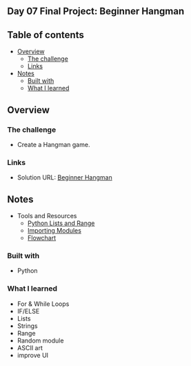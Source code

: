 ## Day 07 Final Project: Beginner Hangman

## Table of contents

- [Overview](#overview)
  - [The challenge](#the-challenge)
  - [Links](#links)
- [Notes](#notes)
  - [Built with](#built-with)
  - [What I learned](#what-i-learned)

## Overview

### The challenge

- Create a Hangman game.

### Links

- Solution URL: [Beginner Hangman](https://github.com/Nahid-ahmdv/100-Days-of-Python-Bootcamp/tree/master/Day07)

## Notes


- Tools and Resources
  - [Python Lists and Range](https://developers.google.com/edu/python/lists#range)
  - [Importing Modules](https://www.askpython.com/python/python-import-statement)
  - [Flowchart](https://github.com/Nahid-ahmdv/100-Days-of-Python-Bootcamp/tree/master/Day07/Amended-Hangman-Flowchart.png)

### Built with

- Python

### What I learned
- For & While Loops 
- IF/ELSE
- Lists
- Strings
- Range
- Random module
- ASCII art
- improve UI